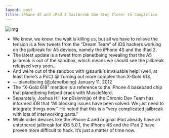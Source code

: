 ```yaml
---
layout: post
title: iPhone 4S and iPad 2 Jailbreak One Step Closer to Completion
---
```

![img](http://media.idownloadblog.com/wp-content/uploads/2011/12/Jailbreak-iDB-Icon.jpg)
* We know, we know, the wait is killing us, but all we have to relieve the tension is a few tweets from the “Dream Team” of iOS hackers working on the jailbreak for A5 devices, namely the iPhone 4S and the iPad 2.
* The latest update is a tweet from planetbeing revealing that the A5 jailbreak is out of the sandbox, which means we should see the jailbreak released very soon…
* And we’re out of the sandbox with @saurik‘s invaluable help! (well, at least there’s a PoC) 😀 Turning out more complex than X-Gold 618.
* — planetbeing (@planetbeing) January 11, 2012
* The “X-Gold 618” mention is a reference to the iPhone 4 baseband chip that planetbeing helped crack with MuscleNerd.
* Separately, Joshua Hill (or p0sixninja) of the Chronic Dev Team has informed iDB that “All blocking issues have been solved. We just need to integrate things now.” He noted that this is a “very complicated jailbreak with lots of interworking parts.”
* While older devices like the iPhone 4 and original iPad already have an untethered jailbreak for iOS 5.0.1, the iPhone 4S and the iPad 2 have proven more difficult to hack. It’s just a matter of time now.

